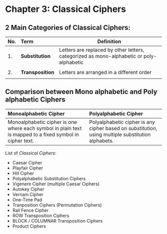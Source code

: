 # Chapter 3: Classical Ciphers

## 2 Main Categories of Classical Ciphers:

| No. | Term | Definition |
| :--- | :--- | --- |
| 1. | **Substitution** | Letters are replaced by other letters, categorized as mono-alphabetic or poly-alphabetic |
||||
| 2. | **Transposition** | Letters are arranged in a different order |
||||


## Comparison between Mono alphabetic and Poly alphabetic Ciphers

| **Monoalphabetic Cipher** | **Polyalphabetic Cipher** |
| :--- | :--- |
| Monoalphabetic cipher is one where each symbol in plain text is mapped to a fixed symbol in cipher text. | Polyalphabetic cipher is any cipher based on *substitution*, using multiple substitution alphabets.|

List of *Classical Ciphers*:

+ Caesar Cipher
+ Playfair Cipher
+ Hill Cipher
+ Polyalphabetic Substitution Ciphers
+ Vigenere Cipher (multiple Caesar Ciphers)
+ Autokey Cipher
+ Vernam Cipher
+ One-Time Pad
+ Tranposition Ciphers (Permutation Ciphers)
+ Rail Fence Cipher
+ ROW Transposition Ciphers
+ BLOCK / COLUMNAR Transposition Ciphers
+ Product Ciphers
